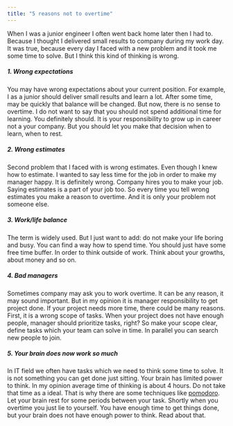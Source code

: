 ```yaml
---
title: "5 reasons not to overtime"
---
```

When I was a junior engineer I often went back home later then I had to. Because I thought I delivered small results
to company during my work day. It was true, because every day I faced with a new problem and it took me some time to
solve. But I think this kind of thinking is wrong.

##### 1. Wrong expectations 
You may have wrong expectations about your current position. For example, I as a junior should deliver small results and
learn a lot. After some time, may be quickly that balance will be changed. But now, there is no sense to overtime. I do
not want to say that you should not spend additional time for learning. You definitely should. It is your responsibility
to grow up in career not a your company. But you should let you make that decision when to learn, when to rest. 

##### 2. Wrong estimates
Second problem that I faced with is wrong estimates. Even though I knew how to estimate. I wanted to say less time for
the job in order to make my manager happy. It is definitely wrong. Company hires you to make your job. Saying estimates 
is a part of your job too. So every time you tell wrong estimates you make a reason to overtime. And it is only your
problem not someone else.

##### 3. Work/life balance
The term is widely used. But I just want to add: do not make your life boring and busy. You can find a way how to spend
 time. You should just have some free time buffer. In order to think outside of work. Think about your growths, about 
 money and so on.
 
##### 4. Bad managers
Sometimes company may ask you to work overtime. It can be any reason, it may sound important. But in my opinion it is
 manager responsibility to get project done. If your project needs more time, there could be many reasons. First, it is 
 a wrong scope of tasks. When your project does not have enough people, manager should prioritize tasks, right? So make
 your scope clear, define tasks which your team can solve in time. In parallel you can search new people to join.
 
##### 5. Your brain does now work so much
 In IT field we often have tasks which we need to think some time to solve. It is not something you can get done just 
 sitting. Your brain has limited power to think. In my opinion average time of thinking is about 4 hours. Do not take
  that time as a ideal. That is why there are some techniques like [pomodoro](https://en.wikipedia.org/wiki/Pomodoro_Technique).
  Let your brain rest for some periods between your task. Shortly when you overtime you just lie to yourself. You have 
  enough time to get things done, but your brain does not have enough power to think. Read about that.